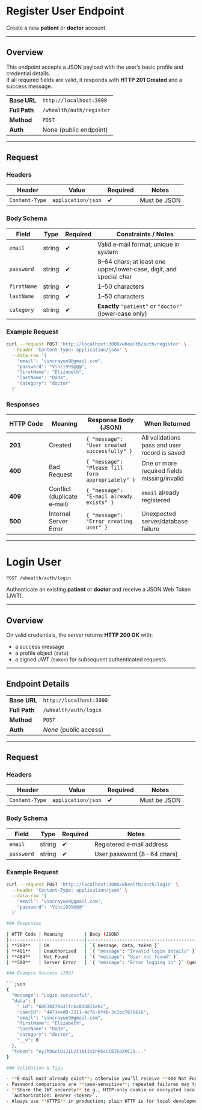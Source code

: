 # Register User Endpoint

Create a new **patient** or **doctor** account.

---

## Overview

This endpoint accepts a JSON payload with the user’s basic profile and credential details.  
If all required fields are valid, it responds with **HTTP 201 Created** and a success message.

|              |                              |
|--------------|------------------------------|
| **Base URL** | `http://localhost:3000`      |
| **Full Path**| `/whealth/auth/register`     |
| **Method**   | `POST`                       |
| **Auth**     | None (public endpoint)       |

---

## Request

### Headers

| Header         | Value              | Required | Notes           |
|----------------|--------------------|----------|-----------------|
| `Content-Type` | `application/json` | ✔        | Must be JSON    |

### Body Schema

| Field       | Type   | Required | Constraints / Notes                                                              |
|-------------|--------|----------|----------------------------------------------------------------------------------|
| `email`     | string | ✔        | Valid e‑mail format; unique in system                                            |
| `password`  | string | ✔        | 8–64 chars; at least one upper/lower‑case, digit, and special char               |
| `firstName` | string | ✔        | 1–50 characters                                                                  |
| `lastName`  | string | ✔        | 1–50 characters                                                                  |
| `category`  | string | ✔        | **Exactly** `"patient"` or `"doctor"` (lower‑case only)                          |

### Example Request

```bash
curl --request POST 'http://localhost:3000/whealth/auth/register' \
  --header 'Content-Type: application/json' \
  --data-raw '{ 
    "email": "vincrayun9@gmail.com",
    "password": "Vinci999@@@",
    "firstName": "Elizabeth",
    "lastName": "Dada",
    "category": "doctor"
  }' 
```

### Responses

| HTTP Code | Meaning                    | Response Body (JSON)                                         | When Returned                                   |
|-----------|---------------------------|--------------------------------------------------------------|-------------------------------------------------|
| **201**   | Created                   | `{ "message": "User created successfully" }`                | All validations pass and user record is saved   |
| **400**   | Bad Request               | `{ "message": "Please fill form appropriately" }`           | One or more required fields missing/invalid     |
| **409**   | Conflict (duplicate e‑mail) | `{ "message": "E‑mail already exists" }`                    | `email` already registered                      |
| **500**   | Internal Server Error     | `{ "message": "Error creating user" }`                      | Unexpected server/database failure              |

---



# Login User

`POST /whealth/auth/login`

Authenticate an existing **patient** or **doctor** and receive a JSON Web Token (JWT).

---

## Overview

On valid credentials, the server returns **HTTP 200 OK** with:

- a success message  
- a profile object (`data`)  
- a signed JWT (`token`) for subsequent authenticated requests  

---

## Endpoint Details

|               |                              |
|---------------|------------------------------|
| **Base URL**  | `http://localhost:3000`      |
| **Full Path** | `/whealth/auth/login`        |
| **Method**    | `POST`                       |
| **Auth**      | _None_ (public access)       |

---

## Request

### Headers

| Header         | Value              | Required | Notes        |
|----------------|--------------------|----------|--------------|
| `Content-Type` | `application/json` | ✔        | Must be JSON |

### Body Schema

| Field      | Type   | Required | Notes                        |
|------------|--------|----------|------------------------------|
| `email`    | string | ✔        | Registered e‑mail address    |
| `password` | string | ✔        | User password (8 – 64 chars) |

### Example Request

```bash
curl --request POST 'http://localhost:3000/whealth/auth/login' \
  --header 'Content-Type: application/json' \
  --data-raw '{
    "email": "vincrayun9@gmail.com",
    "password": "Vinci999@@@"
  }'

### Responses

| HTTP Code | Meaning        | Body (JSON)                                           | When Returned            |
|-----------|----------------|-------------------------------------------------------|--------------------------|
| **200**   | OK             | `{ message, data, token }`                            | Credentials correct      |
| **401**   | Unauthorized   | `{ "message": "Invalid login details" }`              | Password incorrect       |
| **404**   | Not Found      | `{ "message": "User not found" }`                     | E‑mail not registered    |
| **500**   | Server Error   | `{ "message": "Error logging in" }` (generic)         | Unexpected server fault  |

### Example Success (200)

```json
{
  "message": "Login successful",
  "data": {
    "_id": "68630278a31fcbc8db811e6c",
    "userId": "4473eed0-2211-4c76-8f4b-3c1bc7679616",
    "email": "vincrayun9@gmail.com",
    "firstName": "Elizabeth",
    "lastName": "Dada",
    "category": "doctor",
    "__v": 0
  },
  "token": "eyJhbGciOiJIUzI1NiIsInR5cCI6IkpXVCJ9..."
}

### Validation & Tips

- **E‑mail must already exist**; otherwise you’ll receive **404 Not Found**.  
- Password comparisons are **case‑sensitive**; repeated failures may trigger lockout or rate‑limit rules.  
- **Store the JWT securely** (e.g., HTTP‑only cookie or encrypted local storage) and include it in requests as  
  `Authorization: Bearer <token>`.  
- Always use **HTTPS** in production; plain HTTP is for local development only.

